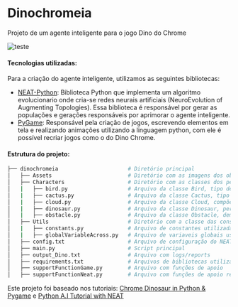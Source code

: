 # Dinochromeia
Projeto de um agente inteligente para o jogo Dino do Chrome 

![teste](https://user-images.githubusercontent.com/33101169/133177957-08292e22-b35c-443e-9185-b39c2f7cc708.gif)

#### Tecnologias utilizadas:
Para a criação do agente inteligente, utilizamos as seguintes bibliotecas:
- [NEAT-Python](https://neat-python.readthedocs.io/en/latest/): Biblioteca Python que implementa um algoritmo evolucionario onde cria-se redes neurais artificiais (NeuroEvolution of Augmenting Topologies). Essa biblioteca é responsável por gerar as populações e gerações responsáveis por aprimorar o agente inteligente.
- [PyGame](https://www.pygame.org/news): Responsável pela criação de jogos, escrevendo elementos em tela e realizando animações utilizando a linguagem python, com ele é possível recriar jogos como o do Dino Chrome.

#### Estrutura do projeto:

```bash
├── dinochromeia                      # Diretório principal
│   ├── Assets                        # Diretório com as imagens dos obstáculos, dinossauros
│   ├── Characters                    # Diretório com as classes dos personagens
│   |   ├── bird.py                   # Arquivo da classe Bird, tipo de personagem-obstáculo do jogo
│   |   ├── cactus.py                 # Arquivo da classe Cactus, tipo de personagem-obstáculo do jogo
│   |   ├── cloud.py                  # Arquivo da classe Cloud, compõe o cenário pre-histórico do jogo
│   |   ├── dinosaur.py               # Arquivo da classe Dinosaur, personagem principal do jogo
│   |   ├── obstacle.py               # Arquivo da classe Obstacle, demais obstáculos herdam desta.
│   ├── Utils                         # Diretório com a classe das constantes utlizadas
│   |   ├── constants.py              # Arquivo de constantes utilizadas no código
│   |   ├── globalVariableAcross.py   # Arquivo de variaveis globais usadas entre os módulos
│   ├── config.txt                    # Arquivo de configuração do NEAT-Python 
│   ├── main.py                       # Script principal 
│   ├── output_Dino.txt               # Arquivo com logs/reports 
│   ├── requirements.txt              # Arquivos de bibliotecas utilizadas no projeto
│   ├── supportFunctionGame.py        # Arquivo com funções de apoio
│   ├── supportFunctionNeat.py        # Arquivo com funções de apoio relativas ao uso para o NEAT

```

Este projeto foi baseado nos tutoriais:
[Chrome Dinosaur in Python & Pygame](https://youtu.be/KOBKkPWGP-g) e 
[Python A.I Tutorial with NEAT](https://www.youtube.com/watch?v=lcC-jiCuDnQ&t=33s)
